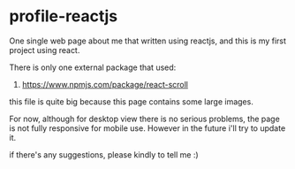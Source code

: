# profile-reactjs
One single web page about me that written using reactjs, and this is my first project using react.

There is only one external package that used:
1. https://www.npmjs.com/package/react-scroll

this file is quite big because this page contains some large images.

For now, although for desktop view there is no serious problems, the page is not fully responsive for mobile use. However in the future i'll try to update it.

if there's any suggestions, please kindly to tell me :)



